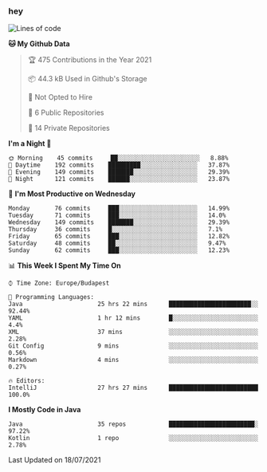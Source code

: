 ### hey

<!--START_SECTION:waka-->
![Lines of code](https://img.shields.io/badge/From%20Hello%20World%20I%27ve%20Written-67737%20lines%20of%20code-blue)

**🐱 My Github Data** 

> 🏆 475 Contributions in the Year 2021
 > 
> 📦 44.3 kB Used in Github's Storage 
 > 
> 🚫 Not Opted to Hire
 > 
> 📜 6 Public Repositories 
 > 
> 🔑 14 Private Repositories  
 > 
**I'm a Night 🦉** 

```text
🌞 Morning    45 commits     ██░░░░░░░░░░░░░░░░░░░░░░░   8.88% 
🌆 Daytime    192 commits    █████████░░░░░░░░░░░░░░░░   37.87% 
🌃 Evening    149 commits    ███████░░░░░░░░░░░░░░░░░░   29.39% 
🌙 Night      121 commits    ██████░░░░░░░░░░░░░░░░░░░   23.87%

```
📅 **I'm Most Productive on Wednesday** 

```text
Monday       76 commits     ███░░░░░░░░░░░░░░░░░░░░░░   14.99% 
Tuesday      71 commits     ███░░░░░░░░░░░░░░░░░░░░░░   14.0% 
Wednesday    149 commits    ███████░░░░░░░░░░░░░░░░░░   29.39% 
Thursday     36 commits     █░░░░░░░░░░░░░░░░░░░░░░░░   7.1% 
Friday       65 commits     ███░░░░░░░░░░░░░░░░░░░░░░   12.82% 
Saturday     48 commits     ██░░░░░░░░░░░░░░░░░░░░░░░   9.47% 
Sunday       62 commits     ███░░░░░░░░░░░░░░░░░░░░░░   12.23%

```


📊 **This Week I Spent My Time On** 

```text
⌚︎ Time Zone: Europe/Budapest

💬 Programming Languages: 
Java                     25 hrs 22 mins      ███████████████████████░░   92.44% 
YAML                     1 hr 12 mins        █░░░░░░░░░░░░░░░░░░░░░░░░   4.4% 
XML                      37 mins             ░░░░░░░░░░░░░░░░░░░░░░░░░   2.28% 
Git Config               9 mins              ░░░░░░░░░░░░░░░░░░░░░░░░░   0.56% 
Markdown                 4 mins              ░░░░░░░░░░░░░░░░░░░░░░░░░   0.27%

🔥 Editors: 
IntelliJ                 27 hrs 27 mins      █████████████████████████   100.0%

```

**I Mostly Code in Java** 

```text
Java                     35 repos            ████████████████████████░   97.22% 
Kotlin                   1 repo              ░░░░░░░░░░░░░░░░░░░░░░░░░   2.78%

```



 Last Updated on 18/07/2021
<!--END_SECTION:waka-->
